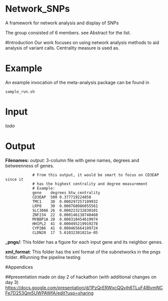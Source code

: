 # Network_SNPs
A framework for network analysis and display of SNPs

The group consisted of 6 members. see Abstract for the list.


#Introduction
Our work focuses on using network analysis methods to aid analysis of variant calls. Centrality measure is used as.

# Example

An example invocation of the meta-analysis package can be found in

    sample_run.sh

# Input

_todo_

# Output
**Filenames:**
_output:_  3-column file with gene names, degrees and betweenness of genes.

                # From this output, it would be smart to focus on CD3EAP since it
                # has the highest centrality and degree measurement
                # Example:
                gene	degrees	btw_centrality
                CD3EAP	500	0.377719224858
                TMC1	30	0.000297257109932
                LRP8	30	0.000768086055561
                SLC30A6	26	0.000223232830101
                ZNF234	22	0.000146138740468
                MYBBP1A	20	0.000310454619974
                HHIPL2	41	0.000495219919278
                CYP2B6	41	0.000465664109724
                CLDN20	17	5.61032381821e-05
**_pngs/**: This folder has a figure for each input gene and its neighbor genes.

**xml_format**: This folder has the xml format of the subnetworks in the pngs folder.
#Running the pipeline
    testing


#Appendices

##presentation made on day 2 of hackathon
(with additional changes on day 3)
 https://docs.google.com/presentation/d/1PzQrERWxcQQvih6TLuF4IBvmNCFe7D253Qm5UWPAWfA/edit?usp=sharing

